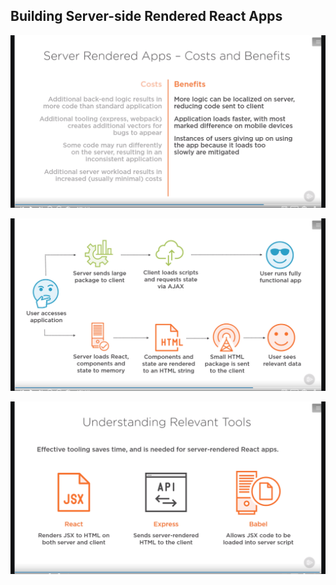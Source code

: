 ## Building Server-side Rendered React Apps

![Server-Rendering-pros.png](./Server-Rendering-pros.png?raw=true "Pros and cons")

![Server-Rendering-Bird_eye](./Server-Rendering-Bird_eye.png?raw=true "Bird Eye View")

![Server-Rendering-Rrelavant_tools](./Server-Rendering-Rrelavant_tools.png?raw=true "Bird Eye View")
